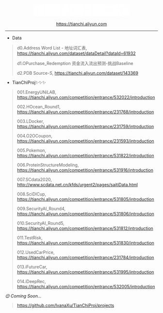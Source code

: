 
<div align=center>
<img src="99.Temp/logo1.png"/>

https://tianchi.aliyun.com

</div>

---

* Data

> d0.Address Word List - 地址词汇表, https://tianchi.aliyun.com/dataset/dataDetail?dataId=61932
>
> d1.OPurchase_Redemption 资金流入流出预测-挑战Baseline
>
> d2.PDB Source-S, https://tianchi.aliyun.com/dataset/143369


* TianChiProj✨✨✨

> 001.EnergyUNiLAB, https://tianchi.aliyun.com/competition/entrance/532022/introduction
>
> 002.HOcean_Round1, https://tianchi.aliyun.com/competition/entrance/231768/introduction
> 
> 003.LDocker, https://tianchi.aliyun.com/competition/entrance/231759/introduction
>
> 004.O2OCoupon, https://tianchi.aliyun.com/competition/entrance/231593/introduction
> 
> 005.Pokemon, https://tianchi.aliyun.com/competition/entrance/531822/introduction
> 
> 006.ProteinStructureModeling, https://tianchi.aliyun.com/competition/entrance/531916/introduction
>
> 007.SCdata2020, http://www.scdata.net.cn/kfds/urgent2/pages/saitiData.html
>
> 008.SciDICup, https://tianchi.aliyun.com/competition/entrance/531805/introduction
> 
> 009.SecurityAI_Round4, https://tianchi.aliyun.com/competition/entrance/531806/introduction
>
> 010.SecurityAI_Round5, https://tianchi.aliyun.com/competition/entrance/531812/introduction
>
> 011.TestRisk, https://tianchi.aliyun.com/competition/entrance/531830/introduction
>
> 012.UsedCarPrice, https://tianchi.aliyun.com/competition/entrance/231784/introduction
>  
> 013.iFutureCar, https://tianchi.aliyun.com/competition/entrance/531995/introduction
> 
> 014.iDeepRec, https://tianchi.aliyun.com/competition/entrance/532005/introduction
> 

_😌 Coming Soon..._

> https://github.com/IvanaXu/TianChiProj/projects

